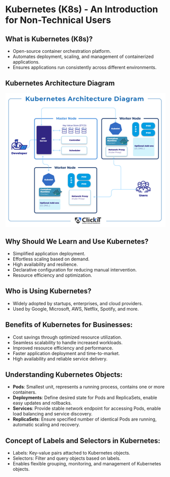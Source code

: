 
# Kubernetes (K8s) - An Introduction for Non-Technical Users

## What is Kubernetes (K8s)?
- Open-source container orchestration platform.
- Automates deployment, scaling, and management of containerized applications.
- Ensures applications run consistently across different environments.
  

## Kubernetes Architecture Diagram

![Kubernetes Architecture](images/Diagram-55.jpg)

## Why Should We Learn and Use Kubernetes?
- Simplified application deployment.
- Effortless scaling based on demand.
- High availability and resilience.
- Declarative configuration for reducing manual intervention.
- Resource efficiency and optimization.

## Who is Using Kubernetes?
- Widely adopted by startups, enterprises, and cloud providers.
- Used by Google, Microsoft, AWS, Netflix, Spotify, and more.

## Benefits of Kubernetes for Businesses:
- Cost savings through optimized resource utilization.
- Seamless scalability to handle increased workloads.
- Improved resource efficiency and performance.
- Faster application deployment and time-to-market.
- High availability and reliable service delivery.

## Understanding Kubernetes Objects:
- **Pods**: Smallest unit, represents a running process, contains one or more containers.
- **Deployments**: Define desired state for Pods and ReplicaSets, enable easy updates and rollbacks.
- **Services**: Provide stable network endpoint for accessing Pods, enable load balancing and service discovery.
- **ReplicaSets**: Ensure specified number of identical Pods are running, automatic scaling and recovery.

## Concept of Labels and Selectors in Kubernetes:
- Labels: Key-value pairs attached to Kubernetes objects.
- Selectors: Filter and query objects based on labels.
- Enables flexible grouping, monitoring, and management of Kubernetes objects.
